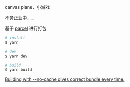 canvas plane，小游戏

不务正业中……


基于 [parcel](https://github.com/parcel-bundler/parcel) 进行打包

```bash
# install
$ yarn

# dev
$ yarn dev

# build
$ yarn build
```

[Building with --no-cache gives correct bundle every time.](https://github.com/parcel-bundler/parcel/issues/1656)
